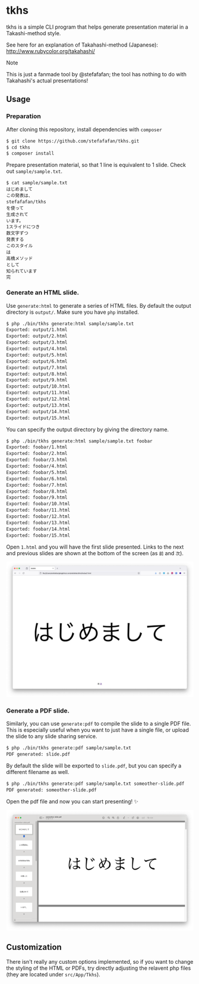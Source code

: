 # tkhs

tkhs is a simple CLI program that helps generate presentation material in a Takashi-method style.

See here for an explanation of Takahashi-method (Japanese): http://www.rubycolor.org/takahashi/

> [!NOTE]
> This is just a fanmade tool by @stefafafan; the tool has nothing to do with Takahashi's actual presentations!

## Usage
### Preparation
After cloning this repository, install dependencies with `composer`
```sh
$ git clone https://github.com/stefafafan/tkhs.git
$ cd tkhs
$ composer install
```

Prepare presentation material, so that 1 line is equivalent to 1 slide. Check out `sample/sample.txt`.
```sh
$ cat sample/sample.txt
はじめまして
この発表は、
stefafafan/tkhs
を使って
生成されて
います。
1スライドにつき
数文字ずつ
発表する
このスタイル
は
高橋メソッド
として
知られています
完
```

### Generate an HTML slide.
Use `generate:html` to generate a series of HTML files. By default the output directory is `output/`. Make sure you have `php` installed.

```sh
$ php ./bin/tkhs generate:html sample/sample.txt
Exported: output/1.html
Exported: output/2.html
Exported: output/3.html
Exported: output/4.html
Exported: output/5.html
Exported: output/6.html
Exported: output/7.html
Exported: output/8.html
Exported: output/9.html
Exported: output/10.html
Exported: output/11.html
Exported: output/12.html
Exported: output/13.html
Exported: output/14.html
Exported: output/15.html
```

You can specify the output directory by giving the directory name.
```sh
$ php ./bin/tkhs generate:html sample/sample.txt foobar
Exported: foobar/1.html
Exported: foobar/2.html
Exported: foobar/3.html
Exported: foobar/4.html
Exported: foobar/5.html
Exported: foobar/6.html
Exported: foobar/7.html
Exported: foobar/8.html
Exported: foobar/9.html
Exported: foobar/10.html
Exported: foobar/11.html
Exported: foobar/12.html
Exported: foobar/13.html
Exported: foobar/14.html
Exported: foobar/15.html
```

Open `1.html` and you will have the first slide presented. Links to the next and previous slides are shown at the bottom of the screen (as `前` and `次`).

![Screenshot of 1.html displayed on the browser.](./sample/html_slide_example.png)

### Generate a PDF slide.
Similarly, you can use `generate:pdf` to compile the slide to a single PDF file. This is especially useful when you want to just have a single file, or upload the slide to any slide sharing service.

```sh
$ php ./bin/tkhs generate:pdf sample/sample.txt
PDF generated: slide.pdf
```

By default the slide will be exported to `slide.pdf`, but you can specify a different filename as well.

```sh
$ php ./bin/tkhs generate:pdf sample/sample.txt someother-slide.pdf
PDF generated: someother-slide.pdf
```

Open the pdf file and now you can start presenting! :sparkles:

![Screenshot of the exported PDF opened via the Preview app](./sample/pdf_slide_example.png)

## Customization
There isn't really any custom options implemented, so if you want to change the styling of the HTML or PDFs, try directly adjusting the relavent php files (they are located under `src/App/Tkhs`).

